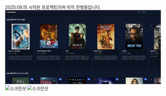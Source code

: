 2025.09.15 시작된 프로젝트이며 아직 진행중입니다.
![스크린샷](./MovieSense.png)
![스크린샷](./DropDown.png)
![스크린샷](./Search.png)
